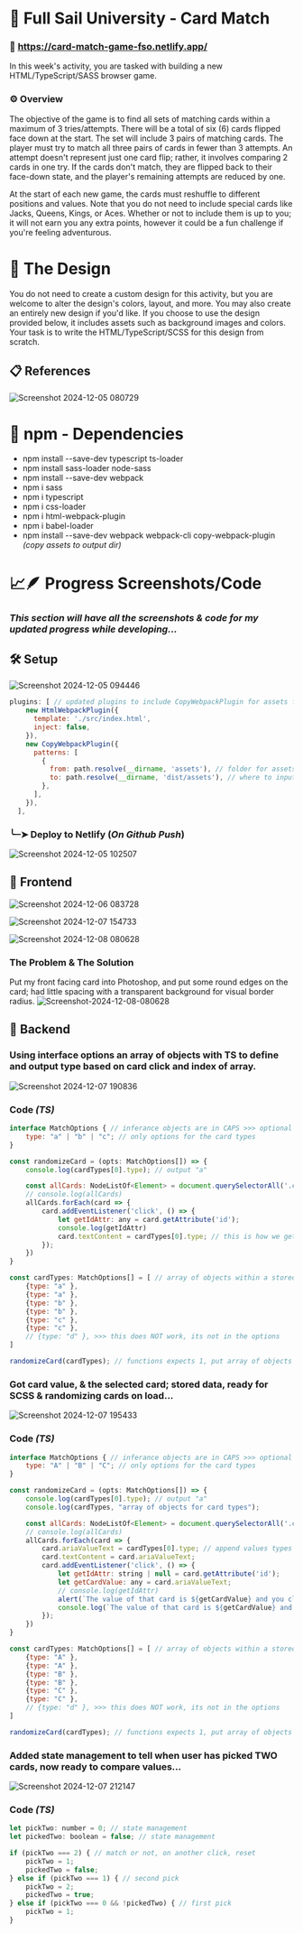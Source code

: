 # 📝 Full Sail University - Card Match

### 🔗 https://card-match-game-fso.netlify.app/

In this week's activity, you are tasked with building a new HTML/TypeScript/SASS browser game.

### ⚙️ Overview

The objective of the game is to find all sets of matching cards within a maximum of 3 tries/attempts. There will be a total of six (6) cards flipped face down at the start. The set will include 3 pairs of matching cards. The player must try to match all three pairs of cards in fewer than 3 attempts. An attempt doesn't represent just one card flip; rather, it involves comparing 2 cards in one try. If the cards don't match, they are flipped back to their face-down state, and the player's remaining attempts are reduced by one.

At the start of each new game, the cards must reshuffle to different positions and values. Note that you do not need to include special cards like Jacks, Queens, Kings, or Aces. Whether or not to include them is up to you; it will not earn you any extra points, however it could be a fun challenge if you're feeling adventurous.

# 🎨 The Design

You do not need to create a custom design for this activity, but you are welcome to alter the design's colors, layout, and more. You may also create an entirely new design if you'd like. If you choose to use the design provided below, it includes assets such as background images and colors. Your task is to write the HTML/TypeScript/SCSS for this design from scratch. 

## 📋 References

![Screenshot 2024-12-05 080729](https://github.com/user-attachments/assets/041afcb1-d1be-4091-82fb-a6b8d9d883d2)

# 🔗 npm - Dependencies

- npm install --save-dev typescript ts-loader
- npm install sass-loader node-sass
- npm install --save-dev webpack
- npm i sass
- npm i typescript
- npm i css-loader
- npm i html-webpack-plugin
- npm i babel-loader
- npm install --save-dev webpack webpack-cli copy-webpack-plugin _(copy assets to output dir)_

# 📈🪶 Progress Screenshots/Code
### _This section will have all the screenshots & code for my updated progress while developing..._

## 🛠️ Setup 

![Screenshot 2024-12-05 094446](https://github.com/user-attachments/assets/6ccf7a4d-6529-4395-82a2-d971f3347f8e)

```javascript
plugins: [ // updated plugins to include CopyWebpackPlugin for assets folder _outside_ src dir
    new HtmlWebpackPlugin({
      template: './src/index.html',
      inject: false,
    }),
    new CopyWebpackPlugin({
      patterns: [
        {
          from: path.resolve(__dirname, 'assets'), // folder for assets to copy
          to: path.resolve(__dirname, 'dist/assets'), // where to input the copied folder
        },
      ],
    }),
  ],
```

### ╰┈➤ Deploy to Netlify (**_On Github Push_**)

![Screenshot 2024-12-05 102507](https://github.com/user-attachments/assets/191f15b6-5509-4dc3-b056-c8e18c6accab)

## 📘 Frontend

![Screenshot 2024-12-06 083728](https://github.com/user-attachments/assets/04893251-073f-468f-a253-7e6035726c7d)

![Screenshot 2024-12-07 154733](https://github.com/user-attachments/assets/16453e07-faf3-46cb-80fc-5f07db708cb1)

![Screenshot 2024-12-08 080628](https://github.com/user-attachments/assets/d5f42862-2b79-481e-982e-ab54414f8458)

### The Problem & The Solution
Put my front facing card into Photoshop, and put some round edges on the card; had little spacing with a transparent background for visual border radius. 
![Screenshot-2024-12-08-080628](https://github.com/user-attachments/assets/f00b1451-1d39-49d1-a5cb-80cd7fdd9fe1)



## 📖 Backend

### Using interface options an array of objects with TS to define and output type based on card click and index of array.
![Screenshot 2024-12-07 190836](https://github.com/user-attachments/assets/ddfce91a-2ac7-4eef-a5cb-448c5578d0e6)

### Code _(TS)_
```javascript
interface MatchOptions { // inferance objects are in CAPS >>> optional sets will end with "?" ex: type: "a" | type?: "b"
    type: "a" | "b" | "c"; // only options for the card types
}

const randomizeCard = (opts: MatchOptions[]) => {
    console.log(cardTypes[0].type); // output "a"

    const allCards: NodeListOf<Element> = document.querySelectorAll('.card');
    // console.log(allCards)
    allCards.forEach(card => {
        card.addEventListener('click', () => {
            let getIdAttr: any = card.getAttribute('id');
            console.log(getIdAttr)
            card.textContent = cardTypes[0].type; // this is how we get the card and into the correct (RANDOM) letter 
        });
    })
}

const cardTypes: MatchOptions[] = [ // array of objects within a stored variable
    {type: "a" },
    {type: "a" },
    {type: "b" },
    {type: "b" },
    {type: "c" },
    {type: "c" },
    // {type: "d" }, >>> this does NOT work, its not in the options
]

randomizeCard(cardTypes); // functions expects 1, put array of objects inside variables to call function and use within
```

### Got card value, & the selected card; stored data, ready for SCSS & randomizing cards on load...
![Screenshot 2024-12-07 195433](https://github.com/user-attachments/assets/9a837a1c-8b9b-4854-a1a5-68c1ea787e22)

### Code _(TS)_
```javascript
interface MatchOptions { // inferance objects are in CAPS >>> optional sets will end with "?" ex: type: "a" | type?: "b"
    type: "A" | "B" | "C"; // only options for the card types
}

const randomizeCard = (opts: MatchOptions[]) => {
    console.log(cardTypes[0].type); // output "a"
    console.log(cardTypes, "array of objects for card types");

    const allCards: NodeListOf<Element> = document.querySelectorAll('.card');
    // console.log(allCards)
    allCards.forEach(card => {
        card.ariaValueText = cardTypes[0].type; // append values types "A, B, C" to the cards
        card.textContent = card.ariaValueText;
        card.addEventListener('click', () => {
            let getIdAttr: string | null = card.getAttribute('id');
            let getCardValue: any = card.ariaValueText;
            // console.log(getIdAttr)
            alert(`The value of that card is ${getCardValue} and you clicked on the ${getIdAttr} card.`);
            console.log(`The value of that card is ${getCardValue} and you clicked on the ${getIdAttr} card.`);
        });
    })
}

const cardTypes: MatchOptions[] = [ // array of objects within a stored variable
    {type: "A" },
    {type: "A" },
    {type: "B" },
    {type: "B" },
    {type: "C" },
    {type: "C" },
    // {type: "d" }, >>> this does NOT work, its not in the options
]

randomizeCard(cardTypes); // functions expects 1, put array of objects inside variables to call function and use within
```
### Added state management to tell when user has picked TWO cards, now ready to compare values... 
![Screenshot 2024-12-07 212147](https://github.com/user-attachments/assets/3686d577-8a52-42f0-8cb7-1d6cddd66d81)

### Code _(TS)_
```javascript 
let pickTwo: number = 0; // state management 
let pickedTwo: boolean = false; // state management 

if (pickTwo === 2) { // match or not, on another click, reset
    pickTwo = 1;
    pickedTwo = false;
} else if (pickTwo === 1) { // second pick
    pickTwo = 2;
    pickedTwo = true;
} else if (pickTwo === 0 && !pickedTwo) { // first pick
    pickTwo = 1;
}
```
